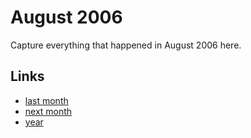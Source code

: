 # August 2006

Capture everything that happened in August 2006 here.

## Links
- [last month](calendar/months/2006-07.md)
- [next month](calendar/months/2006-09.md)
- [year](calendar/years/2006.md)